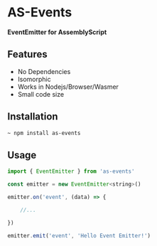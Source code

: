 # AS-Events
**EventEmitter for AssemblyScript**

## Features
- No Dependencies
- Isomorphic
- Works in Nodejs/Browser/Wasmer
- Small code size

## Installation

```bash
~ npm install as-events
```

## Usage

```js
import { EventEmitter } from 'as-events'

const emitter = new EventEmitter<string>()

emitter.on('event', (data) => {

    //...

})

emitter.emit('event', 'Hello Event Emitter!')
```